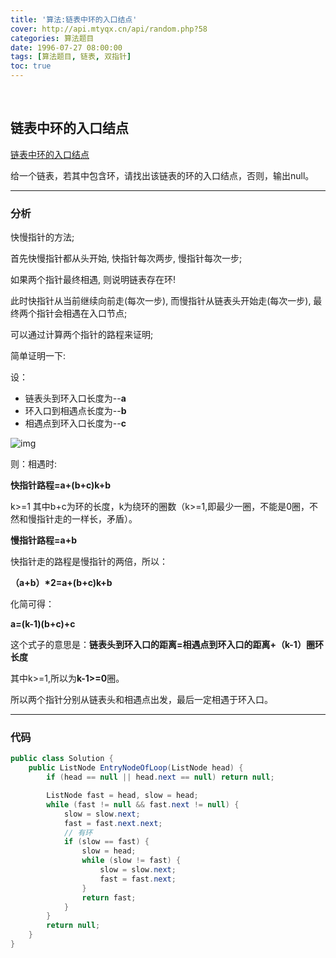 ```yaml
---
title: '算法:链表中环的入口结点'
cover: http://api.mtyqx.cn/api/random.php?58
categories: 算法题目
date: 1996-07-27 08:00:00
tags: [算法题目, 链表, 双指针]
toc: true
---
```


<br/>

<!--more-->

## 链表中环的入口结点

[链表中环的入口结点](https://www.nowcoder.com/practice/253d2c59ec3e4bc68da16833f79a38e4?tpId=13&tqId=11208&tPage=3&rp=1&ru=%2Fta%2Fcoding-interviews&qru=%2Fta%2Fcoding-interviews%2Fquestion-ranking)

给一个链表，若其中包含环，请找出该链表的环的入口结点，否则，输出null。

****

### 分析

快慢指针的方法;

首先快慢指针都从头开始, 快指针每次两步, 慢指针每次一步;

如果两个指针最终相遇, 则说明链表存在环!

此时快指针从当前继续向前走(每次一步), 而慢指针从链表头开始走(每次一步), 最终两个指针会相遇在入口节点;

可以通过计算两个指针的路程来证明;

简单证明一下:

设： 

-   链表头到环入口长度为--**a**  
-   环入口到相遇点长度为--**b**  
-   相遇点到环入口长度为--**c**  

![img](https://uploadfiles.nowcoder.com/images/20180615/4240377_1529033184336_9A253E69EDBB4FD57BB16FC3A32C2756)

则：相遇时:

**快指针路程=a+(b+c)k+b**

k>=1 其中b+c为环的长度，k为绕环的圈数（k>=1,即最少一圈，不能是0圈，不然和慢指针走的一样长，矛盾）。 

**慢指针路程=a+b**

快指针走的路程是慢指针的两倍，所以： 

   **（a+b）\*2=a+(b+c)k+b**  

化简可得： 

**a=(k-1)(b+c)+c**

这个式子的意思是：**链表头到环入口的距离=相遇点到环入口的距离+（k-1）圈环长度**

其中k>=1,所以为**k-1>=0**圈。

所以两个指针分别从链表头和相遇点出发，最后一定相遇于环入口。 

****

### 代码

```java
public class Solution {
    public ListNode EntryNodeOfLoop(ListNode head) {
        if (head == null || head.next == null) return null;

        ListNode fast = head, slow = head;
        while (fast != null && fast.next != null) {
            slow = slow.next;
            fast = fast.next.next;
            // 有环
            if (slow == fast) {
                slow = head;
                while (slow != fast) {
                    slow = slow.next;
                    fast = fast.next;
                }
                return fast;
            }
        }
        return null;
    }
}
```

